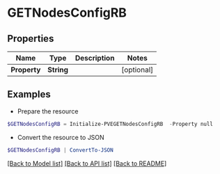 # GETNodesConfigRB
## Properties

Name | Type | Description | Notes
------------ | ------------- | ------------- | -------------
**Property** | **String** |  | [optional] 

## Examples

- Prepare the resource
```powershell
$GETNodesConfigRB = Initialize-PVEGETNodesConfigRB  -Property null
```

- Convert the resource to JSON
```powershell
$GETNodesConfigRB | ConvertTo-JSON
```

[[Back to Model list]](../README.md#documentation-for-models) [[Back to API list]](../README.md#documentation-for-api-endpoints) [[Back to README]](../README.md)

